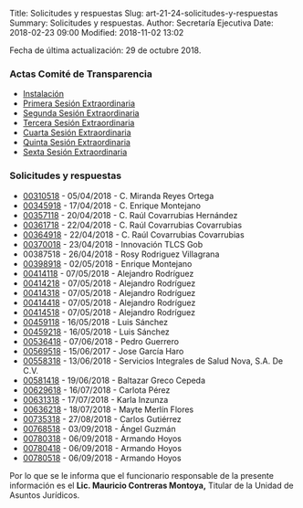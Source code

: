 Title: Solicitudes y respuestas
Slug: art-21-24-solicitudes-y-respuestas
Summary: Solicitudes y respuestas.
Author: Secretaría Ejecutiva
Date: 2018-02-23 09:00
Modified: 2018-11-02 13:02


Fecha de última actualización: 29 de octubre 2018.

### Actas Comité de Transparencia

* [Instalación](acta-comite-transparencia-2018-05-10-instalacion.pdf)
* [Primera Sesión Extraordinaria](acta-comite-transparencia-2018-05-10-primera-sesion-extraordinaria.pdf)
* [Segunda Sesión Extraordinaria](acta-comite-transparencia-2018-06-18-segunda-sesion-extraordinaria.pdf)
* [Tercera Sesión Extraordinaria](acta-comite-transparencia-2018-06-19-tercera-sesion-extraordinaria.pdf)
* [Cuarta Sesión Extraordinaria](acta-comite-transparencia-2018-06-20-cuarta-sesion-extraordinaria.pdf)
* [Quinta Sesión Extraordinaria](acta-comite-transparencia-2018-08-07-quinta-sesion-extraordinaria.pdf)
* [Sexta Sesión Extraordinaria](acta-comite-transparencia-2018-09-20-sexta-sesion-extraordinaria.pdf)

### Solicitudes y respuestas

* [00310518](00310518.pdf) - 05/04/2018 - C. Miranda Reyes Ortega
* [00345918](00345918.pdf) - 17/04/2018 - C. Enrique Montejano
* [00357118](00357118.pdf) - 20/04/2018 - C. Raúl Covarrubias Hernández
* [00361718](00361718.pdf) - 22/04/2018 - C. Raúl Covarrubias Covarrubias
* [00364918](00364918.pdf) - 22/04/2018 - C. Raúl Covarrubias Covarrubias
* [00370018](00370018.pdf) - 23/04/2018 - Innovación TLCS Gob
* 00387518 - 26/04/2018 - Rosy Rodriguez Villagrana
* [00398918](00398918.pdf) - 02/05/2018 - Enrique Montejano
* [00414118](00414118.pdf) - 07/05/2018 - Alejandro Rodríguez
* [00414218](00414218.pdf) - 07/05/2018 - Alejandro Rodríguez
* [00414318](00414318.pdf) - 07/05/2018 - Alejandro Rodríguez
* [00414418](00414418.pdf) - 07/05/2018 - Alejandro Rodríguez
* [00414518](00414518.pdf) - 07/05/2018 - Alejandro Rodríguez
* [00459118](00459118.pdf) - 16/05/2018 - Luis Sánchez
* [00459218](00459218.pdf) - 16/05/2018 - Luis Sánchez
* [00536418](00536418.pdf) - 07/06/2018 - Pedro Guerrero
* [00569518](00569518.pdf) - 15/06/2017 - Jose García Haro
* [00558318](00558318.pdf) - 13/06/2018 - Servicios Integrales de Salud Nova, S.A. De C.V.
* [00581418](00581418.pdf) - 19/06/2018 - Baltazar Greco Cepeda
* [00629618](00629618.pdf) - 16/07/2018 - Carlota Pérez
* [00631318](00631318.pdf) - 17/07/2018 - Karla Inzunza
* [00636218](00636218.pdf) - 18/07/2018 - Mayte Merlín Flores
* [00735318](00735318.pdf) - 27/08/2018 - Carlos Gutiérrez
* [00768518](00768518.pdf) - 03/09/2018 - Ángel Guzmán
* [00780318](00780318.pdf) - 06/09/2018 - Armando Hoyos
* [00780418](00780418.pdf) - 06/09/2018 - Armando Hoyos
* [00780518](00780518.pdf) - 06/09/2018 - Armando Hoyos

Por lo que se le informa que el funcionario responsable de la presente
información es el **Lic. Mauricio Contreras Montoya,** Titular de la
Unidad de Asuntos Jurídicos.
